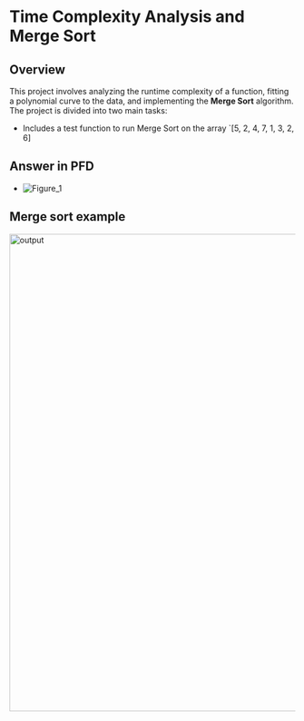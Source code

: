 # Time Complexity Analysis and Merge Sort

## Overview

This project involves analyzing the runtime complexity of a function, fitting a polynomial curve to the data, and implementing the **Merge Sort** algorithm. The project is divided into two main tasks:

- Includes a test function to run Merge Sort on the array `[5, 2, 4, 7, 1, 3, 2, 6]

## Answer in PFD
- ![Figure_1](https://github.com/user-attachments/assets/1cdbb0e1-9d76-408c-9a4d-f590a0d2955e)
## Merge sort example
<img width="841" alt="output" src="https://github.com/user-attachments/assets/3f62d2cc-eb65-4ba7-bfb4-3c521fab8bdd" />
